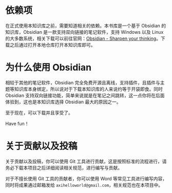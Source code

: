 # 依赖项

在正式使用本知识库之前，需要知道相关的依赖。本书库是一个基于 Obsidian 的知识库，Obsidian 是一款支持双向链接的笔记软件，支持 Windows 以及 Linux 的大多数系统，相关下载可以前往官网：[Obsidian - Sharpen your thinking](https://obsidian.md/)。下载之后通过打开本地仓库打开本知识库即可。

# 为什么使用 Obsidian

相较于其他的笔记软件，Obsidian 完全免费开源且离线，支持插件，且插件与主题等知识库本身绑定，所以说对于下载本知识库的人来说约等于开袋即食。同时 Obsidian 支持双向链接功能，简单来说就是在笔记之间跳转，这一点你将在后面体验到，这也是本知识库选择 Obsidian 最大的原因之一。

至于现在，可以下载并且享受了。

Have fun！

# 关于贡献以及投稿

关于贡献以及投稿，你可以使用 Git 工具进行贡献，这是按照标准的流程进行，请务必下载本项目之后详细阅读相关规范，进行编写与贡献。

对于不擅长使用 Git 工具的贡献者，你可以使用 Word 等常见工具进行编写内容，同时将成果通过邮箱发给 `axihelloworld@gmail.com`，相关规范也在本项目中。